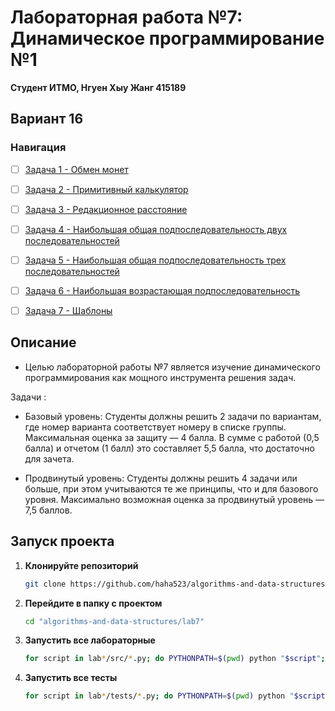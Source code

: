 # Лабораторная работа №7: Динамическое программирование №1

**Студент ИТМО,  Нгуен Хыу Жанг  415189**  

## Вариант 16

### Навигация

- [ ] [Задача 1 - Обмен монет](https://github.com/haha523/algorithms-and-data-structures/blob/fe3c7c3bc62e468e2e451dc52847b593dcfb2196/lab6/task%201/README.md)
- [ ] [Задача 2 - Примитивный калькулятор](https://github.com/haha523/algorithms-and-data-structures/blob/fe3c7c3bc62e468e2e451dc52847b593dcfb2196/lab6/task%202/README.md)
- [ ] [Задача 3 - Редакционное расстояние](https://github.com/haha523/algorithms-and-data-structures/blob/fe3c7c3bc62e468e2e451dc52847b593dcfb2196/lab6/task%203/README.md)
- [ ] [Задача 4 - Наибольшая общая подпоследовательность двух последовательностей](https://github.com/haha523/algorithms-and-data-structures/blob/fe3c7c3bc62e468e2e451dc52847b593dcfb2196/lab6/task%204/README.md)
- [ ] [Задача 5 - Наибольшая общая подпоследовательность трех последовательностей](https://github.com/haha523/algorithms-and-data-structures/blob/fe3c7c3bc62e468e2e451dc52847b593dcfb2196/lab6/task%205/README.md)
- [ ] [Задача 6 - Наибольшая возрастающая подпоследовательность](https://github.com/haha523/algorithms-and-data-structures/blob/fe3c7c3bc62e468e2e451dc52847b593dcfb2196/lab6/task%206/README.md)
- [ ] [Задача 7 - Шаблоны](https://github.com/haha523/algorithms-and-data-structures/blob/fe3c7c3bc62e468e2e451dc52847b593dcfb2196/lab6/task%207/README.md)



## Описание

- Целью лабораторной работы №7 является изучение динамического программирования как мощного инструмента решения задач.

Задачи :

- Базовый уровень: Студенты должны решить 2 задачи по вариантам, где номер варианта соответствует номеру в списке группы. Максимальная оценка за защиту — 4 балла. В сумме с работой (0,5 балла) и отчетом (1 балл) это составляет 5,5 балла, что достаточно для зачета.

- Продвинутый уровень: Студенты должны решить 4 задачи или больше, при этом учитываются те же принципы, что и для базового уровня. Максимально возможная оценка за продвинутый уровень — 7,5 баллов.

## Запуск проекта


1. **Клонируйте репозиторий**
   ```bash
   git clone https://github.com/haha523/algorithms-and-data-structures.git
   ```
2. **Перейдите в папку с проектом**
   ```bash
   cd "algorithms-and-data-structures/lab7"
   ```
3. **Запустить все лабораторные**
    ```bash
    for script in lab*/src/*.py; do PYTHONPATH=$(pwd) python "$script"; done
   ```
4. **Запустить все тесты**
   ```bash
   for script in lab*/tests/*.py; do PYTHONPATH=$(pwd) python "$script"; done
   ```




